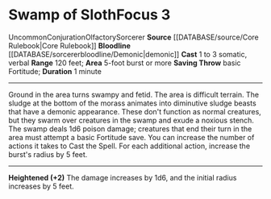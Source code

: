﻿---
actions: '[one-action]'
area: 5-foot burst or more
bloodline: '[[DATABASE/sorcererbloodline/Demonic|Demonic]]'
component:
- Somatic
- Verbal
duration: 1 minute
heighten: '+2'
heighten_level: 3, 5, 7, 9
id: '516'
level: '3'
name: Swamp of Sloth
range: 120 feet
rarity: Uncommon
saving_throw: basicFortitude
school: Conjuration
source: '[[DATABASE/source/Core Rulebook|Core Rulebook]]'
trait:
- '[[DATABASE/trait/Conjuration|Conjuration]]'
- '[[DATABASE/trait/Olfactory|Olfactory]]'
- '[[DATABASE/trait/Sorcerer|Sorcerer]]'
- '[[DATABASE/trait/Uncommon|Uncommon]]'
type: Focus

---
# Swamp of Sloth<span class="item-type">Focus 3</span>

<span class="trait-uncommon item-trait">Uncommon</span><span class="item-trait">Conjuration</span><span class="item-trait">Olfactory</span><span class="item-trait">Sorcerer</span>
**Source** [[DATABASE/source/Core Rulebook|Core Rulebook]] 
**Bloodline** [[DATABASE/sorcererbloodline/Demonic|demonic]]
**Cast** <span class="action-icon">1</span> to <span class="action-icon">3</span> somatic, verbal
**Range** 120 feet; **Area** 5-foot burst or more
**Saving Throw** basic Fortitude; **Duration** 1 minute

---
Ground in the area turns swampy and fetid. The area is difficult terrain. The sludge at the bottom of the morass animates into diminutive sludge beasts that have a demonic appearance. These don't function as normal creatures, but they swarm over creatures in the swamp and exude a noxious stench. The swamp deals 1d6 poison damage; creatures that end their turn in the area must attempt a basic Fortitude save. You can increase the number of actions it takes to Cast the Spell. For each additional action, increase the burst's radius by 5 feet.

---
**Heightened (+2)** The damage increases by 1d6, and the initial radius increases by 5 feet.